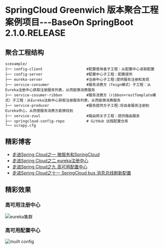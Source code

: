 # SpringCloud Greenwich 版本聚合工程案例项目---BaseOn SpringBoot 2.1.0.RELEASE

## 聚合工程结构
```
scexample/
├── config-client                    #配置使用者子工程：从配置中心读取配置
├── config-server                    #配置中心子工程：配置提供
├── eureka-server                    #注册中心子工程:提供服务注册和发现
├── service-consumer                 #服务消费方（feign模式）子工程：从Eureka注册中心获取注册服务列表，从而能够消费服务
├── service-cosumer-ribbon           #服务消费方（ribbon+restTemplate模式）子工程：从Eureka注册中心获取注册服务列表，从而能够消费服务
├── service-producer                 #服务提供方子工程:将自身服务注册到Eureka中心，从而使服务消费方能够找到
├── service-zuul                     #路由网关子工程：提供路由服务
├── springcloud-config-repo          # GitHub 远程配置仓库
└── scrapy.cfg
```

## 精彩博客
- [走进Spring Cloud之一 微服务和SpringCloud](https://blog.csdn.net/weixin_43430036/article/details/83895597)
- [走进Spring Cloud之二 eureka注册中心](https://blog.csdn.net/weixin_43430036/article/details/83865348)
- [走进Spring Cloud之九 高可用配置中心](https://blog.csdn.net/weixin_43430036/article/details/83900884)
- [走进Spring Cloud之十一 SpringCloud bus 消息总线刷新配置](https://blog.csdn.net/weixin_43430036/article/details/83993919)


## 精彩效果

### 高可用注册中心
![eureka集群](https://img-blog.csdnimg.cn/201811081707428.png?x-oss-process=image/watermark,type_ZmFuZ3poZW5naGVpdGk,shadow_10,text_aHR0cHM6Ly9ibG9nLmNzZG4ubmV0L3dlaXhpbl80MzQzMDAzNg==,size_16,color_FFFFFF,t_70)

### 高可用配置中心
![muilt config](https://img-blog.csdnimg.cn/20181110121756231.png?x-oss-process=image/watermark,type_ZmFuZ3poZW5naGVpdGk,shadow_10,text_aHR0cHM6Ly9ibG9nLmNzZG4ubmV0L3dlaXhpbl80MzQzMDAzNg==,size_16,color_FFFFFF,t_70)
